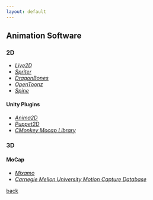 ```yaml
---
layout: default
---
```


## Animation Software

### 2D

* _[Live2D](http://www.live2d.com/en/)_
* _[Spriter](https://brashmonkey.com/)_
* _[DragonBones](http://dragonbones.com/en/)_
* _[OpenToonz](https://opentoonz.github.io/e/index.html)_
* _[Spine](http://it.esotericsoftware.com/)_

#### Unity Plugins

* _[Anima2D](https://assetstore.unity.com/packages/essentials/unity-anima2d-79840)_
* _[Puppet2D](https://assetstore.unity.com/packages/tools/animation/puppet2d-14024)_
* _[CMonkey Mocap Library](https://assetstore.unity.com/publishers/1217)_

### 3D

#### MoCap

* _[Mixamo](https://www.mixamo.com/)_
* _[Carnegie Mellon University Motion Capture Database](http://mocap.cs.cmu.edu/)_

[back](../)